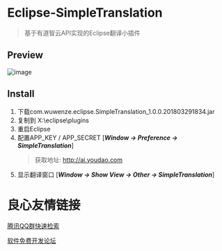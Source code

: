 # Eclipse-SimpleTranslation
> 基于有道智云API实现的Eclipse翻译小插件

## Preview
![image](https://raw.githubusercontent.com/wuwz/Eclipse-SimpleTranslation/master/example.gif)


## Install
1. 下载com.wuwenze.eclipse.SimpleTranslation_1.0.0.201803291834.jar
2. 复制到 X:\eclipse\plugins
3. 重启Eclipse
4. 配置APP_KEY / APP_SECRET [***Window -> Preference -> SimpleTranslation***]
	> 获取地址: http://ai.youdao.com
5. 显示翻译窗口 [***Window -> Show View -> Other -> SimpleTranslation***]

 # 良心友情链接

[腾讯QQ群快速检索](http://u.720life.cn/s/8cf73f7c)

[软件免费开发论坛](http://u.720life.cn/s/bbb01dc0)